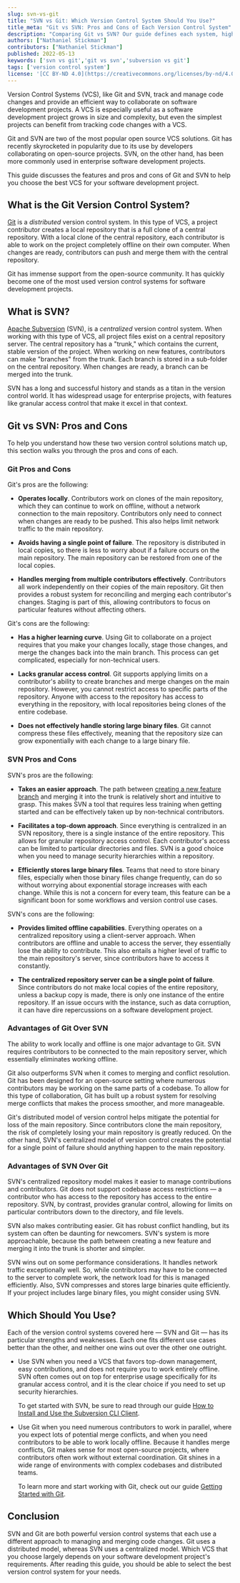 ```yaml
---
slug: svn-vs-git
title: "SVN vs Git: Which Version Control System Should You Use?"
title_meta: "Git vs SVN: Pros and Cons of Each Version Control System"
description: "Comparing Git vs SVN? Our guide defines each system, highlights its pros and cons, and provides tips regarding which you should use."
authors: ["Nathaniel Stickman"]
contributors: ["Nathaniel Stickman"]
published: 2022-05-13
keywords: ['svn vs git','git vs svn','subversion vs git']
tags: ['version control system']
license: '[CC BY-ND 4.0](https://creativecommons.org/licenses/by-nd/4.0)'
---
```

Version Control Systems (VCS), like Git and SVN, track and manage code changes and provide an efficient way to collaborate on software development projects. A VCS is especially useful as a software development project grows in size and complexity, but even the simplest projects can benefit from tracking code changes with a VCS.

Git and SVN are two of the most popular open source VCS solutions. Git has recently skyrocketed in popularity due to its use by developers collaborating on open-source projects. SVN, on the other hand, has been more commonly used in enterprise software development projects.

This guide discusses the features and pros and cons of Git and SVN to help you choose the best VCS for your software development project.

## What is the Git Version Control System?

[Git](https://git-scm.com/) is a *distributed* version control system. In this type of VCS, a project contributor creates a local repository that is a full clone of a central repository. With a local clone of the central repository, each contributor is able to work on the project completely offline on their own computer. When changes are ready, contributors can push and merge them with the central repository.

Git has immense support from the open-source community. It has quickly become one of the most used version control systems for software development projects.

## What is SVN?

[Apache Subversion](https://subversion.apache.org/) (SVN), is a *centralized* version control system. When working with this type of VCS, all project files exist on a central repository server. The central repository has a "trunk," which contains the current, stable version of the project. When working on new features, contributors can make "branches" from the trunk. Each branch is stored in a sub-folder on the central repository. When changes are ready, a branch can be merged into the trunk.

SVN has a long and successful history and stands as a titan in the version control world. It has widespread usage for enterprise projects, with features like granular access control that make it excel in that context.

## Git vs SVN: Pros and Cons

To help you understand how these two version control solutions match up, this section walks you through the pros and cons of each.

### Git Pros and Cons

Git's pros are the following:

- **Operates locally**. Contributors work on clones of the main repository, which they can continue to work on offline, without a network connection to the main repository. Contributors only need to connect when changes are ready to be pushed. This also helps limit network traffic to the main repository.

- **Avoids having a single point of failure**. The repository is distributed in local copies, so there is less to worry about if a failure occurs on the main repository. The main repository can be restored from one of the local copies.

- **Handles merging from multiple contributors effectively**. Contributors all work independently on their copies of the main repository. Git then provides a robust system for reconciling and merging each contributor's changes. Staging is part of this, allowing contributors to focus on particular features without affecting others.

Git's cons are the following:

- **Has a higher learning curve**. Using Git to collaborate on a project requires that you make your changes locally, stage those changes, and merge the changes back into the main branch. This process can get complicated, especially for non-technical users.

- **Lacks granular access control**. Git supports applying limits on a contributor's ability to create branches and merge changes on the main repository. However, you cannot restrict access to specific parts of the repository. Anyone with access to the repository has access to everything in the repository, with local repositories being clones of the entire codebase.

- **Does not effectively handle storing large binary files**. Git cannot compress these files effectively, meaning that the repository size can grow exponentially with each change to a large binary file.

### SVN Pros and Cons

SVN's pros are the following:

- **Takes an easier approach**. The path between [creating a new feature branch](/docs/guides/subversion-svn-tutorial/#creating-a-subversion-branch) and merging it into the trunk is relatively short and intuitive to grasp. This makes SVN a tool that requires less training when getting started and can be effectively taken up by non-technical contributors.

- **Facilitates a top-down approach**. Since everything is centralized in an SVN repository, there is a single instance of the entire repository. This allows for granular repository access control. Each contributor's access can be limited to particular directories and files. SVN is a good choice when you need to manage security hierarchies within a repository.

- **Efficiently stores large binary files**. Teams that need to store binary files, especially when those binary files change frequently, can do so without worrying about exponential storage increases with each change. While this is not a concern for every team, this feature can be a significant boon for some workflows and version control use cases.

SVN's cons are the following:

- **Provides limited offline capabilities**. Everything operates on a centralized repository using a client-server approach. When contributors are offline and unable to access the server, they essentially lose the ability to contribute. This also entails a higher level of traffic to the main repository's server, since contributors have to access it constantly.

- **The centralized repository server can be a single point of failure**. Since contributors do not make local copies of the entire repository, unless a backup copy is made, there is only one instance of the entire repository. If an issue occurs with the instance, such as data corruption, it can have dire repercussions on a software development project.

### Advantages of Git Over SVN

The ability to work locally and offline is one major advantage to Git. SVN requires contributors to be connected to the main repository server, which essentially eliminates working offline.

Git also outperforms SVN when it comes to merging and conflict resolution. Git has been designed for an open-source setting where numerous contributors may be working on the same parts of a codebase. To allow for this type of collaboration, Git has built up a robust system for resolving merge conflicts that makes the process smoother, and more manageable.

Git's distributed model of version control helps mitigate the potential for loss of the main repository. Since contributors clone the main repository, the risk of completely losing your main repository is greatly reduced. On the other hand, SVN's centralized model of version control creates the potential for a single point of failure should anything happen to the main repository.

### Advantages of SVN Over Git

SVN's centralized repository model makes it easier to manage contributions and contributors. Git does not support codebase access restrictions — a contributor who has access to the repository has access to the entire repository. SVN, by contrast, provides granular control, allowing for limits on particular contributors down to the directory, and file levels.

SVN also makes contributing easier. Git has robust conflict handling, but its system can often be daunting for newcomers. SVN's system is more approachable, because the path between creating a new feature and merging it into the trunk is shorter and simpler.

SVN wins out on some performance considerations. It handles network traffic exceptionally well. So, while contributors may have to be connected to the server to complete work, the network load for this is managed efficiently. Also, SVN compresses and stores large binaries quite efficiently. If your project includes large binary files, you might consider using SVN.

## Which Should You Use?

Each of the version control systems covered here — SVN and Git — has its particular strengths and weaknesses. Each one fits different use cases better than the other, and neither one wins out over the other one outright.

- Use SVN when you need a VCS that favors top-down management, easy contributions, and does not require you to work entirely offline. SVN often comes out on top for enterprise usage specifically for its granular access control, and it is the clear choice if you need to set up security hierarchies.

    To get started with SVN, be sure to read through our guide [How to Install and Use the Subversion CLI Client](/docs/guides/subversion-svn-tutorial/).

- Use Git when you need numerous contributors to work in parallel, where you expect lots of potential merge conflicts, and when you need contributors to be able to work locally offline. Because it handles merge conflicts, Git makes sense for most open-source projects, where contributors often work without external coordination. Git shines in a wide range of environments with complex codebases and distributed teams.

    To learn more and start working with Git, check out our guide [Getting Started with Git](/docs/guides/how-to-configure-git/).

## Conclusion

SVN and Git are both powerful version control systems that each use a different approach to managing and merging code changes. Git uses a distributed model, whereas SVN uses a centralized model. Which VCS that you choose largely depends on your software development project's requirements. After reading this guide, you should be able to select the best version control system for your needs.

